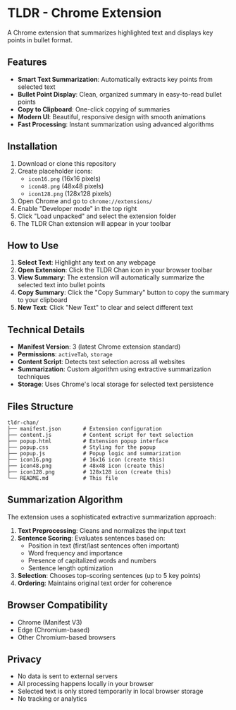 # TLDR - Chrome Extension

A Chrome extension that summarizes highlighted text and displays key points in bullet format.

## Features

- **Smart Text Summarization**: Automatically extracts key points from selected text
- **Bullet Point Display**: Clean, organized summary in easy-to-read bullet points
- **Copy to Clipboard**: One-click copying of summaries
- **Modern UI**: Beautiful, responsive design with smooth animations
- **Fast Processing**: Instant summarization using advanced algorithms

## Installation

1. Download or clone this repository
2. Create placeholder icons:
   - `icon16.png` (16x16 pixels)
   - `icon48.png` (48x48 pixels) 
   - `icon128.png` (128x128 pixels)
3. Open Chrome and go to `chrome://extensions/`
4. Enable "Developer mode" in the top right
5. Click "Load unpacked" and select the extension folder
6. The TLDR Chan extension will appear in your toolbar

## How to Use

1. **Select Text**: Highlight any text on any webpage
2. **Open Extension**: Click the TLDR Chan icon in your browser toolbar
3. **View Summary**: The extension will automatically summarize the selected text into bullet points
4. **Copy Summary**: Click the "Copy Summary" button to copy the summary to your clipboard
5. **New Text**: Click "New Text" to clear and select different text

## Technical Details

- **Manifest Version**: 3 (latest Chrome extension standard)
- **Permissions**: `activeTab`, `storage`
- **Content Script**: Detects text selection across all websites
- **Summarization**: Custom algorithm using extractive summarization techniques
- **Storage**: Uses Chrome's local storage for selected text persistence

## Files Structure

```
tldr-chan/
├── manifest.json       # Extension configuration
├── content.js          # Content script for text selection
├── popup.html          # Extension popup interface
├── popup.css           # Styling for the popup
├── popup.js            # Popup logic and summarization
├── icon16.png          # 16x16 icon (create this)
├── icon48.png          # 48x48 icon (create this)
├── icon128.png         # 128x128 icon (create this)
└── README.md           # This file
```

## Summarization Algorithm

The extension uses a sophisticated extractive summarization approach:

1. **Text Preprocessing**: Cleans and normalizes the input text
2. **Sentence Scoring**: Evaluates sentences based on:
   - Position in text (first/last sentences often important)
   - Word frequency and importance
   - Presence of capitalized words and numbers
   - Sentence length optimization
3. **Selection**: Chooses top-scoring sentences (up to 5 key points)
4. **Ordering**: Maintains original text order for coherence

## Browser Compatibility

- Chrome (Manifest V3)
- Edge (Chromium-based)
- Other Chromium-based browsers

## Privacy

- No data is sent to external servers
- All processing happens locally in your browser
- Selected text is only stored temporarily in local browser storage
- No tracking or analytics

